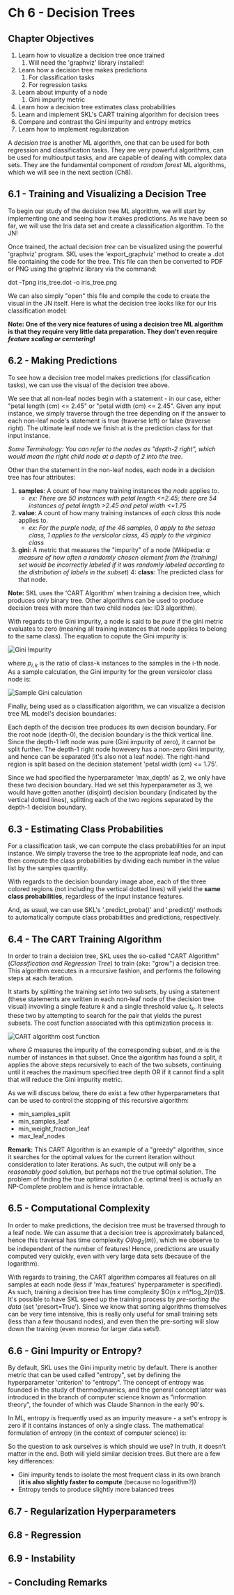 # Ch 6 - Decision Trees

## Chapter Objectives

1. Learn how to visualize a decision tree once trained
    1. Will need the 'graphviz' library installed!
2. Learn how a decision tree makes predictions
    1. For classification tasks
    2. For regression tasks
3. Learn about impurity of a node
    1. Gini impurity metric
4. Learn how a decision tree estimates class probabilities
5. Learn and implement SKL's CART training algorithm for decision trees
6. Compare and contrast the Gini impurity and entropy metrics
7. Learn how to implement regularization

A *decision tree* is another ML algorithm, one that can be used for both regression and classification tasks. They are very powerful algorithms, can be used for multioutput tasks, and are capable of dealing with complex data sets. They are the fundamental component of *random forest* ML algorithms, which we will see in the next section (Ch8).


## 6.1 - Training and Visualizing a Decision Tree

To begin our study of the decision tree ML algorithm, we will start by implementing one and seeing how it makes predictions. As we have been so far, we will use the Iris data set and create a classification algorithm. To the JN!

Once trained, the actual decision *tree* can be visualized using the powerful 'graphviz' program. SKL uses the 'export_graphviz' method to create a .dot file containing the code for the tree. This file can then be converted to PDF or PNG using the graphviz library via the command:

dot -Tpng iris_tree.dot -o iris_tree.png

We can also simply "open" this file and compile the code to create the visual in the JN itself. Here is what the decision tree looks like for our Iris classification model:

<insert tree here>

**Note: One of the very nice features of using a decision tree ML algorithm is that they require very little data preparation. They don't even require *feature scaling or cerntering*!**

## 6.2 - Making Predictions

To see how a decision tree model makes predictions (for classification tasks), we can use the visual of the decision tree above. 

We see that all non-leaf nodes begin with a statement - in our case, either "petal length (cm) <= 2.45" or "petal width (cm) <= 2.45". Given any input instance, we simply traverse through the tree depending on if the answer to each non-leaf node's statement is true (traverse left) or false (traverse right). The ultimate leaf node we finish at is the prediction class for that input instance.

*Some Terminology: You can refer to the nodes as "depth-2 right", which would mean the right child node at a depth of 2 into the tree.*

Other than the statement in the non-leaf nodes, each node in a decision tree has four attributes:

1. **samples**: A count of how many training instances the *node* applies to.
    + *ex: There are 50 instances with petal length <=2.45; there are 54 instances of petal length >2.45 and petal width <=1.75*
2. **value**: A count of how many training instances of *each class* this node applies to.
    + *ex: For the purple node, of the 46 samples, 0 apply to the setosa class, 1 applies to the versicolor class, 45 apply to the virginica class*
3. **gini**: A metric that measures the "impurity" of a node (Wikipedia: *a measure of how often a randomly chosen element from the (training) set would be incorrectly labeled if it was randomly labeled according to the distribution of labels in the subset*)
4: **class**: The predicted class for that node.

**Note:** SKL uses the 'CART Algorithm' when training a decision tree, which produces only binary tree. Other algorithms can be used to produce decision trees with more than two child nodes (ex: ID3 algorithm).


With regards to the Gini impurity, a node is said to be *pure* if the gini metric evaluates to zero (meaning all training instances that node applies to belong to the same class). The equation to copute the Gini impurity is:

<img src="http://latex.codecogs.com/svg.latex?G_i=1-\sum_{k=1}^n\left(p_{i,k}\,^2\right)" title="Gini Impurity" />

where $p_{i,k}$ is the ratio of class-k instances to the samples in the i-th node. As a sample calculation, the Gini impurity for the green versicolor class node is:

<img src="http://latex.codecogs.com/svg.latex?G_1=1-\sum_{k=1}^3\left(p_{1,k}\,^2\right)=1-\left[p_{1,1}\,^2&plus;p_{1,2}\,^2&plus;p_{1,3}\,^2&space;\right]=1-\left[\left(\frac{0}{54}\right)^2&plus;\left(\frac{49}{54}\right)^2&plus;\left(\frac{5}{54}\right)^2\right]=0.1680384088\approx0.168" title="Sample Gini calculation" />

Finally, being used as a classification algorithm, we can visualize a decision tree ML model's decision boundaries:

<insert picture of decision boundaries>

Each depth of the decision tree produces its own decision boundary. For the root node (depth-0), the decision boundary is the thick vertical line. Since the depth-1 left node was pure (Gini impurity of zero), it cannot be split further. The depth-1 right node howevery has a non-zero Gini impurity, and hence can be separated (it's also not a leaf node). The right-hand region is split based on the decision statement 'petal width (cm) <= 1.75'.

Since we had specified the hyperparameter 'max_depth' as 2, we only have these two decision boundary. Had we set this hyperparameter as 3, we would have gotten another (disjoint) decision boundary (indicated by the vertical dotted lines), splitting each of the two regions separated by the depth-1 decision boundary.


## 6.3 - Estimating Class Probabilities

For a classification task, we can compute the class probabilities for an input instance. We simply traverse the tree to the appropriate leaf node, and can then compute the class probabilities by dividing each number in the value list by the samples quantity.

With regards to the decision boundary image aboe, each of the three colored regions (not including the vertical dotted lines) will yield the **same class probabilities**, regardless of the input instance features.

And, as usual, we can use SKL's '.predict_proba()' and '.predict()' methods to automatically compute class probabilities and predictions, respectively.


## 6.4 - The CART Training Algorithm

In order to train a decision tree, SKL uses the so-called "CART Algorithm" (*Classification and Regression Tree*) to train (aka: "grow") a decision tree. This algorithm executes in a recursive fashion, and performs the following steps at each iteration.

It starts by splitting the training set into two subsets, by using a statement (these statements are written in each non-leaf node of the decision tree visual) invovling a single feature $k$ and a single threshold value $t_k$. It selects these two by attempting to search for the pair that yields the purest subsets. The cost function associated with this optimization process is:

<img src="http://latex.codecogs.com/svg.latex?J(k,t_k)=\frac{m_{left}}{m}\cdot&space;G_{left}&plus;\frac{m_{right}}{m}\cdot&space;G_{right}" title="CART algorithm cost function" />

where $G$ measures the impurity of the corresponding subset, and $m$ is the number of instances in that subset. Once the algorithm has found a split, it applies the above steps recursively to each of the two subsets, continuing until it reaches the maximum specified tree depth OR if it cannot find a split that will reduce the Gini impurity metric.

As we will discuss below, there do exist a few other hyperparameters that can be used to control the stopping of this recursive algorithm:
* min_samples_split
* min_samples_leaf
* min_weight_fraction_leaf
* max_leaf_nodes

**Remark:** This CART Algorithm is an example of a "greedy" algorithm, since it searches for the optimal values for the current iteration without consideration to later iterations. As such, the output will only be a *reasonably good* solution, but perhaps not the true optimal solution. The problem of finding the true optimal solution (i.e. optimal tree) is actually an NP-Complete problem and is hence intractable. 


## 6.5 - Computational Complexity

In order to make predictions, the decision tree must be traversed through to a leaf node. We can assume that a decision tree is approximately balanced, hence this traversal has time complexity $O(log_2(m))$, which we observe to be independent of the number of features! Hence, predictions are usually computed very quickly, even with very large data sets (because of the logarithm).

With regards to training, the CART algorithm compares all features on all samples at each node (less if 'max_features' hyperparameter is specified). As such, training a decision tree has time complexity $O(n x m\*log_2(m))$. It's possible to have SKL speed up the training process by *pre-sorting the data* (set 'presort=True'). Since we know that sorting algorithms themselves can be very time intensive, this is really only useful for small training sets (less than a few thousand nodes), and even then the pre-sorting will slow down the training (even moreso for larger data sets!).


## 6.6 - Gini Impurity or Entropy?

By default, SKL uses the Gini impurity metric by default. There is another metric that can be used called "entropy", set by defining the hyperparameter 'criterion' to "entropy". The concept of entropy was founded in the study of thermodynamics, and the general concept later was introduced in the branch of computer science known as "information theory", the founder of which was Claude Shannon in the early 90's.

In ML, entropy is frequently used as an impurity measure - a set's entropy is zero if it contains instances of only a single class. The mathematical formulation of entropy (in the context of computer science) is:

<insert formula here>

So the question to ask ourselves is which should we use? In truth, it doesn't matter in the end. Both will yield similar decision trees. But there are a few key differences:
* Gini impurity tends to isolate the most frequent class in its own branch (**it is also slightly faster to compute** (because no logarithm?))
* Entropy tends to produce slightly more balanced trees


## 6.7 - Regularization Hyperparameters





## 6.8 - Regression
## 6.9 - Instability

## - Concluding Remarks




[anomaly_detection]: https://github.com/aj112358/ML_Notes/blob/main/01_The_Machine_Learning_Landscape/01_images/anomaly_detection.png "illustration of anomaly detection"
